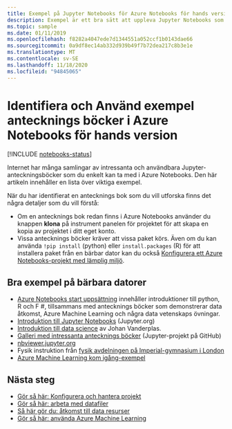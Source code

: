 ```yaml
---
title: Exempel på Jupyter Notebooks för Azure Notebooks för hands version
description: Exempel är ett bra sätt att uppleva Jupyter Notebooks som körs i kostnads fria Azure Notebooks moln tjänster.
ms.topic: sample
ms.date: 01/11/2019
ms.openlocfilehash: f8282a4047ede7d1344551a052ccf1b0143dae66
ms.sourcegitcommit: 0a9df8ec14ab332d939b49f7b72dea217c8b3e1e
ms.translationtype: MT
ms.contentlocale: sv-SE
ms.lasthandoff: 11/18/2020
ms.locfileid: "94845065"
---
```

# <a name="discover-and-use-sample-notebooks-in-azure-notebooks-preview"></a>Identifiera och Använd exempel antecknings böcker i Azure Notebooks för hands version

[!INCLUDE [notebooks-status](../../includes/notebooks-status.md)]

Internet har många samlingar av intressanta och användbara Jupyter-anteckningsböcker som du enkelt kan ta med i Azure Notebooks. Den här artikeln innehåller en lista över viktiga exempel.

När du har identifierat en antecknings bok som du vill utforska finns det några detaljer som du vill förstå:

- Om en antecknings bok redan finns i Azure Notebooks använder du knappen **klona** på instrument panelen för projektet för att skapa en kopia av projektet i ditt eget konto.
- Vissa antecknings böcker kräver att vissa paket körs. Även om du kan använda `!pip install` (python) eller `install.packages` (R) för att installera paket från en bärbar dator kan du också [Konfigurera ett Azure Notebooks-projekt med lämplig miljö](configure-manage-azure-notebooks-projects.md).

## <a name="great-sample-notebooks"></a>Bra exempel på bärbara datorer

- [Azure Notebooks start uppsättning](https://notebooks.azure.com/#sample-redirect) innehåller introduktioner till python, R och F #, tillsammans med antecknings böcker som demonstrerar data åtkomst, Azure Machine Learning och några data vetenskaps övningar.
- [Introduktion till Jupyter Notebooks](https://nbviewer.jupyter.org/github/jupyter/notebook/blob/master/docs/source/examples/Notebook/Notebook%20Basics.ipynb) (Jupyter.org)
- [Introduktion till data science](https://github.com/jakevdp/PythonDataScienceHandbook/tree/master/notebooks) av Johan Vanderplas.
- [Galleri med intressanta antecknings böcker](https://github.com/ipython/ipython/wiki/A-gallery-of-interesting-IPython-Notebooks) (Jupyter-projekt på GitHub)
- [nbviewer.jupyter.org](https://nbviewer.jupyter.org)
- Fysik instruktion från [fysik avdelningen på Imperial-gymnasium i London](https://notebooks.azure.com/cvanbreu/libraries)
- [Azure Machine Learning kom igång-exempel](https://notebooks.azure.com/azureml/projects/azureml-getting-started)

## <a name="next-steps"></a>Nästa steg  

- [Gör så här: Konfigurera och hantera projekt](configure-manage-azure-notebooks-projects.md)
- [Gör så här: arbeta med datafiler](work-with-project-data-files.md)
- [Så här gör du: åtkomst till data resurser](access-data-resources-jupyter-notebooks.md)
- [Gör så här: använda Azure Machine Learning](../machine-learning/samples-notebooks.md)